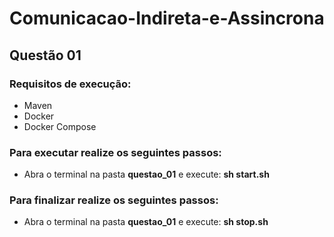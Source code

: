 # Comunicacao-Indireta-e-Assincrona

## Questão 01 

### Requisitos de execução:

- Maven
- Docker
- Docker Compose

### Para executar realize os seguintes passos:

- Abra o terminal na pasta **questao_01** e execute: **sh start.sh**

### Para finalizar realize os seguintes passos:

- Abra o terminal na pasta **questao_01** e execute: **sh stop.sh**  
